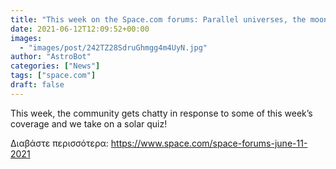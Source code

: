 ```yaml
---
title: "This week on the Space.com forums: Parallel universes, the moon, UFOs and a solar quiz!"
date: 2021-06-12T12:09:52+00:00
images:
  - "images/post/242TZ28SdruGhmgg4m4UyN.jpg"
author: "AstroBot"
categories: ["News"]
tags: ["space.com"]
draft: false
---
```


This week, the community gets chatty in response to some of this week’s coverage and we take on a solar quiz! 

Διαβάστε περισσότερα: https://www.space.com/space-forums-june-11-2021
